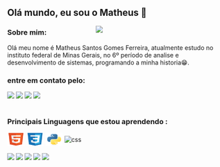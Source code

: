 <h2>Olá mundo, eu sou o Matheus 🖖</h2> 
<img align="right" width="300" src="https://i2.wp.com/allhtaccess.info/wp-content/uploads/2018/03/programming.gif?fit=1281%2C716&ssl=1" />


<h3>Sobre mim:</h3>
Olá meu nome é Matheus Santos Gomes Ferreira, atualmente estudo no instituto federal de Minas Gerais, no 6º período de analise e desenvolvimento de sistemas, programando a minha historia😁.

 <h3>entre em contato pelo: </h3>
 
 <div> 
  <a href="https://www.instagram.com/matheus_sgf/" target="_blank"><img src="https://img.shields.io/badge/-Instagram-%23E4405F?style=for-the-badge&logo=instagram&logoColor=white" target="_blank"></a>
  <a href = "mailto:matheuscontato96@hotmail.com"><img src="https://img.shields.io/badge/-Gmail-%23333?style=for-the-badge&logo=gmail&logoColor=white" target="_blank"></a>
  <a href="https://www.linkedin.com/in/matheus-santos-gomes-ferreira-5b898b233/" target="_blank"><img src="https://img.shields.io/badge/-LinkedIn-%230077B5?style=for-the-badge&logo=linkedin&logoColor=white" target="_blank"></a> 
  <a href="https://api.whatsapp.com/send?phone=5577988781811&text=ol%C3%A1%2Cgostei%20do%20seu%20curriculo%2C%20gostaria%20de%20saber%20mais%20sobre%20voc%C3%AA..." target="_blank"><img src="https://img.shields.io/badge/WhatsApp-25D366?style=flat-square&logo=whatsapp&logoColor=white" target="_blank"></a>
 
   
 
 
 
</div>



  
  
  
 <div style="display: inline_block"><br>
   <h3>Principais Linguagens que estou aprendendo : </h3>
  <img align="center" alt="html" height="30" width="40" src="https://raw.githubusercontent.com/devicons/devicon/master/icons/html5/html5-original.svg">
  <img align="center" alt="css" height="30" width="40" src="https://raw.githubusercontent.com/devicons/devicon/master/icons/css3/css3-original.svg">
  <img align="center" alt="python" height="30" width="40" src="https://raw.githubusercontent.com/devicons/devicon/master/icons/python/python-original.svg">
  <img align="center" alt="css" height="30" width="40" src="https://img.shields.io/badge/PHP-777BB4?style=for-the-badge&logo=php&logoColor=white"><br><br>
  <img src="https://img.shields.io/badge/Laravel-FF2D20?style=for-the-badge&logo=laravel&logoColor=white" />
  <img src="https://img.shields.io/badge/JavaScript-323330?style=for-the-badge&logo=javascript&logoColor=F7DF1E" />
  <img src="https://img.shields.io/badge/Bootstrap-563D7C?style=for-the-badge&logo=bootstrap&logoColor=white" />
  <img src="https://img.shields.io/badge/Tailwind_CSS-38B2AC?style=for-the-badge&logo=tailwind-css&logoColor=white" />
  <img src="https://img.shields.io/badge/MySQL-005C84?style=for-the-badge&logo=mysql&logoColor=white" />


</div>
  

